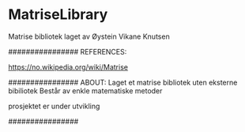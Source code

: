 # MatriseLibrary
 
Matrise bibliotek laget av Øystein Vikane Knutsen

################
REFERENCES: 

https://no.wikipedia.org/wiki/Matrise 

################
ABOUT: 
Laget et matrise bibliotek uten eksterne bibiliotek
Består av enkle matematiske metoder 

prosjektet er under utvikling 

################

